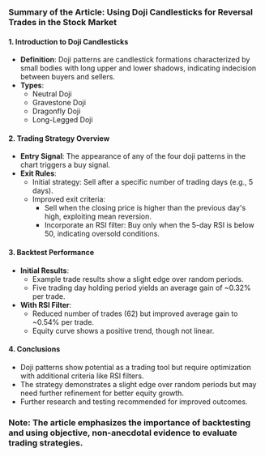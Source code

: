 ### Summary of the Article: Using Doji Candlesticks for Reversal Trades in the Stock Market

#### 1. Introduction to Doji Candlesticks
- **Definition**: Doji patterns are candlestick formations characterized by small bodies with long upper and lower shadows, indicating indecision between buyers and sellers.
- **Types**:
  - Neutral Doji
  - Gravestone Doji
  - Dragonfly Doji
  - Long-Legged Doji

#### 2. Trading Strategy Overview
- **Entry Signal**: The appearance of any of the four doji patterns in the chart triggers a buy signal.
- **Exit Rules**:
  - Initial strategy: Sell after a specific number of trading days (e.g., 5 days).
  - Improved exit criteria:
    - Sell when the closing price is higher than the previous day's high, exploiting mean reversion.
    - Incorporate an RSI filter: Buy only when the 5-day RSI is below 50, indicating oversold conditions.

#### 3. Backtest Performance
- **Initial Results**: 
  - Example trade results show a slight edge over random periods.
  - Five trading day holding period yields an average gain of ~0.32% per trade.
- **With RSI Filter**:
  - Reduced number of trades (62) but improved average gain to ~0.54% per trade.
  - Equity curve shows a positive trend, though not linear.

#### 4. Conclusions
- Doji patterns show potential as a trading tool but require optimization with additional criteria like RSI filters.
- The strategy demonstrates a slight edge over random periods but may need further refinement for better equity growth.
- Further research and testing recommended for improved outcomes.

### Note: The article emphasizes the importance of backtesting and using objective, non-anecdotal evidence to evaluate trading strategies.
